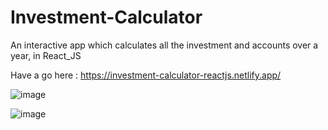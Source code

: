 # Investment-Calculator
An interactive app which calculates all the investment and accounts over a year, in React_JS

Have a go here :
https://investment-calculator-reactjs.netlify.app/

![image](https://github.com/Skyy-Banerjee/Investment-Calculator/assets/51888502/6cb52af3-169d-4bab-84aa-d295a9ecc849)

![image](https://github.com/Skyy-Banerjee/Investment-Calculator/assets/51888502/199882b6-39cc-4d11-a9f9-2fa1ab2b3294)




